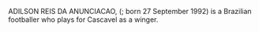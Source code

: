 ADILSON REIS DA ANUNCIACAO, (; born 27 September 1992) is a Brazilian footballer who plays for Cascavel as a winger.
